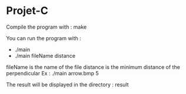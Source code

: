 # Projet-C

Compile the program with : make 

You can run the program with :
- ./main
- ./main fileName distance 

fileName is the name of the file
distance is the minimum distance of the perpendicular
Ex : ./main arrow.bmp 5

The result will be displayed in the directory : result